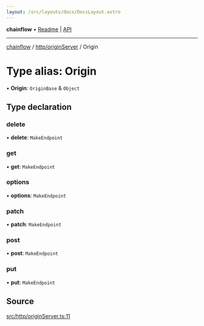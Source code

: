```yaml
---
layout: /src/layouts/docs/DocsLayout.astro
---
```


**chainflow** • [Readme](/docs/README) \| [API](/docs/modules)

***

[chainflow](/docs/README) / [http/originServer](/docs/http/originServer/README) / Origin

# Type alias: Origin

• **Origin**: `OriginBase` & `Object`

## Type declaration

### delete

• **delete**: `MakeEndpoint`

### get

• **get**: `MakeEndpoint`

### options

• **options**: `MakeEndpoint`

### patch

• **patch**: `MakeEndpoint`

### post

• **post**: `MakeEndpoint`

### put

• **put**: `MakeEndpoint`

## Source

[src/http/originServer.ts:11](https://github.com/edwinlzs/chainflow/blob/99ff659/src/http/originServer.ts#L11)
